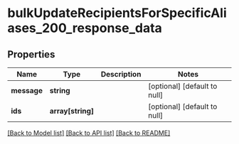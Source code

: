 # bulkUpdateRecipientsForSpecificAliases_200_response_data

## Properties
Name | Type | Description | Notes
------------ | ------------- | ------------- | -------------
**message** | **string** |  | [optional] [default to null]
**ids** | **array[string]** |  | [optional] [default to null]

[[Back to Model list]](../README.md#documentation-for-models) [[Back to API list]](../README.md#documentation-for-api-endpoints) [[Back to README]](../README.md)


